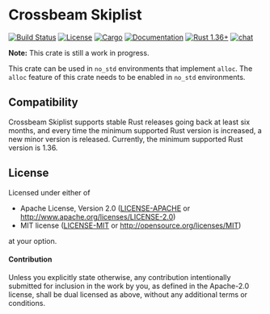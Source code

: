 # Crossbeam Skiplist

[![Build Status](https://travis-ci.org/crossbeam-rs/crossbeam.svg?branch=master)](
https://travis-ci.org/crossbeam-rs/crossbeam)
[![License](https://img.shields.io/badge/license-MIT%2FApache--2.0-blue.svg)](
https://github.com/crossbeam-rs/crossbeam-skiplist)
[![Cargo](https://img.shields.io/crates/v/crossbeam-skiplist.svg)](
https://crates.io/crates/crossbeam-skiplist)
[![Documentation](https://docs.rs/crossbeam-skiplist/badge.svg)](
https://docs.rs/crossbeam-skiplist)
[![Rust 1.36+](https://img.shields.io/badge/rust-1.36+-lightgray.svg)](
https://www.rust-lang.org)
[![chat](https://img.shields.io/discord/569610676205781012.svg?logo=discord)](https://discord.gg/BBYwKq)

**Note:** This crate is still a work in progress.

This crate can be used in `no_std` environments that implement `alloc`. The `alloc` feature of this crate needs to be enabled in `no_std` environments.

<!--
## Usage

Add this to your `Cargo.toml`:

```toml
[dependencies]
crossbeam-skiplist = "0.1"
```
-->

## Compatibility

Crossbeam Skiplist supports stable Rust releases going back at least six months,
and every time the minimum supported Rust version is increased, a new minor
version is released. Currently, the minimum supported Rust version is 1.36.

## License

Licensed under either of

 * Apache License, Version 2.0 ([LICENSE-APACHE](LICENSE-APACHE) or http://www.apache.org/licenses/LICENSE-2.0)
 * MIT license ([LICENSE-MIT](LICENSE-MIT) or http://opensource.org/licenses/MIT)

at your option.

#### Contribution

Unless you explicitly state otherwise, any contribution intentionally submitted
for inclusion in the work by you, as defined in the Apache-2.0 license, shall be
dual licensed as above, without any additional terms or conditions.
